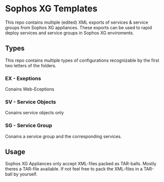 # Sophos XG Templates
This repo contains multiple (edited) XML exports of services & service groups from Sophos XG appliances. These exports can be used to rapid deploy services and service groups in Sophos XG enviroments.
## Types
This repo contains multiple types of configurations recognizable by the first two letters of the folders.
### EX - Exeptions
Conains Web-Eceptions
### SV - Service Objects
Conains service objects only
### SG - Service Group
Conains a service group and the corresponding services.
## Usage
Sophos XG Appliances only accept XML-files packed as TAR-balls. Mostly theres a TAR-file available. If not feel free to pack the XML-files in a TAR-ball by yourself.
